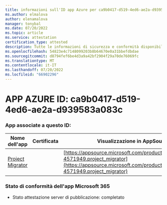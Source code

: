 ```yaml
---
title: informazioni sull'ID app Azure per ca9b0417-d519-4ed6-ae2a-d939583a083c
ms.author: elmalova
author: elenamalova
manager: tonybal
ms.date: 07/20/2022
ms.topic: article
ms.service: attestation
certification_type: attested
description: Tutte le informazioni di sicurezza e conformità disponibili per ca9b0417-d519-4ed6-ae2a-d939583a083c.
ms.openlocfilehash: 54823e4c7148099203b8b64670e0a31bbefdbdae
ms.sourcegitcommit: d8794fef6be4d3a9a42bf2904f29a70de76069fc
ms.translationtype: MT
ms.contentlocale: it-IT
ms.lasthandoff: 07/20/2022
ms.locfileid: "66902296"
---
```

# <a name="azure-app-id-ca9b0417-d519-4ed6-ae2a-d939583a083c"></a>APP AZURE ID: ca9b0417-d519-4ed6-ae2a-d939583a083c


### <a name="apps-associated-with-this-id"></a>App associate a questo ID:
| **Nome dell'app** | **Certificata** | **Visualizzazione in AppSource** |
|--------------|---------------|-----------------------|
| [Project Migrator](../forward/fluentpro-4571949.project_migrator.md) |  | [https://appsource.microsoft.com/product/office/fluentpro-4571949.project_migrator](https://appsource.microsoft.com/product/office/fluentpro-4571949.project_migrator) |

### <a name="microsoft-365-app-compliance-status"></a>Stato di conformità dell'app Microsoft 365
- Stato attestazione server di pubblicazione: completato
